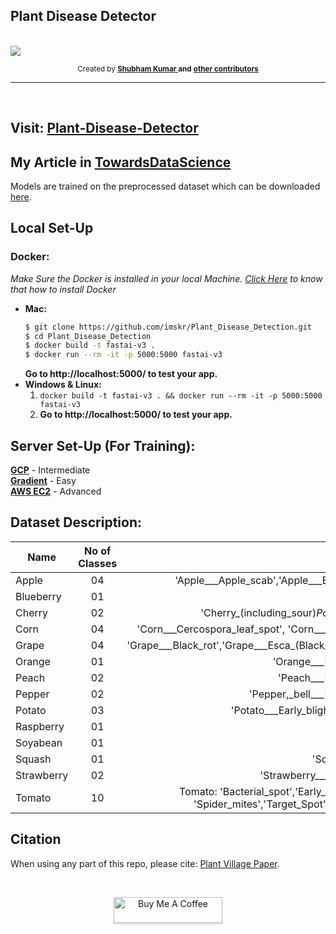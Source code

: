 ## Plant Disease Detector
<br>
<img src="app/static/img1.png">
<br>
<p align="center">
  <sub>
    Created by 
    <a href="https://github.com/imskr">
      <strong>Shubham Kumar </strong>
    </a>
    <strong>and</strong>
    <a href="https://github.com/imskr/Plant_Disease_Detection/graphs/contributors">
      <strong>other contributors</strong>
    </a>
  </sub>
</p>
<hr noshade>
<br>

## Visit: [Plant-Disease-Detector](http://plantdisease.ap-south-1.elasticbeanstalk.com/)

## My Article in [TowardsDataScience](https://t.co/iVmRCeUiDI?amp=1)

Models are trained on the preprocessed dataset which can be downloaded [here](https://drive.google.com/open?id=0B_voCy5O5sXMTFByemhpZllYREU).

## Local Set-Up
### Docker:
*Make Sure the Docker is installed in your local Machine. [Click Here](https://docs.docker.com/install/) to know that how to install Docker*
- **Mac:**
  ```bash
  $ git clone https://github.com/imskr/Plant_Disease_Detection.git
  $ cd Plant_Disease_Detection
  $ docker build -t fastai-v3 .
  $ docker run --rm -it -p 5000:5000 fastai-v3
  ```
  **Go to http://localhost:5000/ to test your app.**
- **Windows & Linux:**
  1. `docker build -t fastai-v3 . && docker run --rm -it -p 5000:5000 fastai-v3`  <br>
  2. **Go to http://localhost:5000/ to test your app.**

## Server Set-Up (For Training):
**[GCP](https://course.fast.ai/start_gcp.html)**      - Intermediate
<br>**[Gradient](https://course.fast.ai/start_gradient.html)** - Easy</br>
**[AWS EC2](https://course.fast.ai/start_aws.html)**  - Advanced

## Dataset Description:

|Name           | No of Classes | Class Names
| ------------- |:-------------:|:-----------------:|
| Apple     |     04        | 'Apple___Apple_scab','Apple___Black_rot','Apple___Cedar_apple_rust' 'Apple___healthy' |
| Blueberry |     01        | 'Blueberry___healthy' |
| Cherry    |     02        | 'Cherry_(including_sour)_Powdery_mildew', 'Cherry_(including_sour)_healthy' |
| Corn      |     04        | 'Corn___Cercospora_leaf_spot', 'Corn___Common_rust','Corn___Northern_Leaf_Blight','Corn___healthy' |
| Grape     |     04        | 'Grape___Black_rot','Grape___Esca_(Black_Measles)','Leaf_blight_(Isariopsis_Leaf_Spot)','Grape___healthy' |
| Orange    |     01        | 'Orange___Haunglongbing_(Citrus_greening)' |
| Peach     |     02        | 'Peach___Bacterial_spot','Peach___healthy' |
| Pepper    |     02        | 'Pepper,_bell___Bacterial_spot','Pepper,_bell___healthy' |
| Potato    |     03        | 'Potato___Early_blight','Potato___Late_blight','Potato___healthy' |
| Raspberry |     01        | 'Raspberry___healthy' |
| Soyabean  |     01        | 'Soybean___healthy' |
| Squash    |     01        | 'Squash___Powdery_mildew' |
| Strawberry|     02        | 'Strawberry___Leaf_scorch','Strawberry___healthy' |
| Tomato    |     10        | Tomato: 'Bacterial_spot','Early_blight', 'Late_blight', 'Leaf_Mold', 'Septoria_leaf_spot', 'Spider_mites','Target_Spot', 'Yellow_Leaf_Curl_Virus', 'Mosaic_virus', 'Healthy' |

## Citation
When using any part of this repo, please cite: [Plant Village Paper](https://arxiv.org/abs/1511.08060).

<br>
<p align='center'>
  <a href="https://www.buymeacoffee.com/imskr" target="_blank"><img   src="https://www.buymeacoffee.com/assets/img/custom_images/orange_img.png" alt="Buy Me A Coffee" style="height: 41px !important;width: 174px !important;box-shadow: 0px 3px 2px 0px rgba(190, 190, 190, 0.5) !important;-webkit-box-shadow: 0px 3px 2px 0px rgba(190, 190, 190, 0.5) !important;" ></a>
</p>
